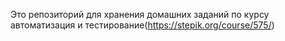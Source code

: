 Это репозиторий для хранения домашних заданий по курсу автоматизация и тестирование(https://stepik.org/course/575/)